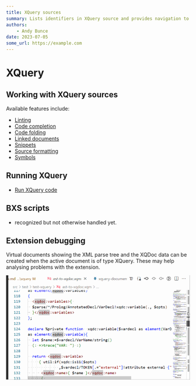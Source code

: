 ```yaml
---
title: XQuery sources
summary: Lists identifiers in XQuery source and provides navigation to them
authors:
    - Andy Bunce
date: 2023-07-05
some_url: https://example.com
---
```

# XQuery
## Working with XQuery sources
Available features include:

* [Linting](xquery-linting.md)
* [Code completion](xquery-code-completion.md)
* [Code folding](xquery-code-folding.md)
* [Linked documents](xquery-documentlinks.md)
* [Snippets](xquery-snippets.md)
* [Source formatting](xquery-source-formating.md)
* [Symbols](xquery-symbols.md)

## Running XQuery
* [Run XQuery code](xquery-script-execution.md)
## BXS scripts
* recognized but not otherwise handled yet.
## Extension debugging
Virtual documents showing the XML parse tree and the XQDoc data can be created when the active document is
of type XQuery. These may help analysing problems with the extension.

![doclink](xquery-analysis.gif)